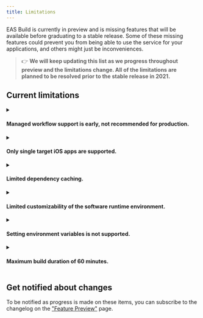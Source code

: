 ```yaml
---
title: Limitations
---
```


EAS Build is currently in preview and is missing features that will be available before graduating to a stable release. Some of these missing features could prevent you from being able to use the service for your applications, and others might just be inconveniences.

> 👉 **We will keep updating this list as we progress throughout preview and the limitations change. All of the limitations are planned to be resolved prior to the stable release in 2021.**

## Current limitations

<details><summary><h4>Managed workflow support is early, not recommended for production.</h4></summary>
<p>

EAS Build supports building iOS/Android native projects, so it works with any React Native app. It also supports [managed Expo projects](/introduction/managed-vs-bare.md), but work is in progress to achieve parity with builds produced through `expo build`.

The goal for managed projects with EAS Build is to remove the limitations commonly encountered with the `expo build` service: it will produce smaller binaries by only including the dependencies you need, and you will be able to include custom native code. We encourage you to experiment with your Expo managed app on EAS Build and report issues, but we suggest holding off on using it for production managed app deployments for now.

</p>
</details>

<details><summary><h4>Only single target iOS apps are supported.</h4></summary>
<p>

There are many cases where your iOS might have multiple targets, and each target has its own bundle identifier and provisioning profile. Support for this is planned but not currently available.

</p>
</details>

<details><summary><h4>Limited dependency caching.</h4></summary>
<p>

Build jobs on Android install npm and Maven dependencies from a local cache, but there is no caching of npm or CocoaPods packages on iOS yet.

Intermediate artifacts like `node_modules` directories are not cached and restored (eg: based on `yarn.lock` or `package-lock.json`), but if you commit them to your git repository then they will be uploaded to build servers.

[Learn more about dependendy caching](./caching.md).

</p>
</details>

<details><summary><h4>Limited customizability of the software runtime environment.</h4></summary>
<p>

All build jobs run with the same version of Node, npm, Yarn, Xcode, Ruby, Fastlane, and so on (these versions are documented in the [build server infrastructure](./infrastructure.md) reference).

Most of these will become customizable in the near future, but they are not yet.

</p>
</details>

<details id="environment-variables"><summary><h4>Setting environment variables is not supported.</h4></summary>
<p>

In the future there will be support for securely storing secrets and other values that are usually made available through environment variables in CI environments. For the moment, please refer to the ["Environment variables and secrets"](variables.md) reference to learn how you can work around this.

</p>
</details>

<details><summary><h4>Maximum build duration of 60 minutes.</h4></summary>
<p>

If your build takes longer than 60 minutes to run, it will be cancelled. This limit is subject to change in the future, and it will be possible to increase it if needed.

</p>
</details>

## Get notified about changes

To be notified as progress is made on these items, you can subscribe to the changelog on the ["Feature Preview"](https://expo.io/eas) page.

